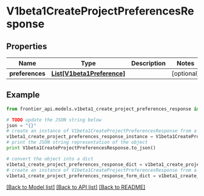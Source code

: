 # V1beta1CreateProjectPreferencesResponse


## Properties
Name | Type | Description | Notes
------------ | ------------- | ------------- | -------------
**preferences** | [**List[V1beta1Preference]**](V1beta1Preference.md) |  | [optional] 

## Example

```python
from frontier_api.models.v1beta1_create_project_preferences_response import V1beta1CreateProjectPreferencesResponse

# TODO update the JSON string below
json = "{}"
# create an instance of V1beta1CreateProjectPreferencesResponse from a JSON string
v1beta1_create_project_preferences_response_instance = V1beta1CreateProjectPreferencesResponse.from_json(json)
# print the JSON string representation of the object
print V1beta1CreateProjectPreferencesResponse.to_json()

# convert the object into a dict
v1beta1_create_project_preferences_response_dict = v1beta1_create_project_preferences_response_instance.to_dict()
# create an instance of V1beta1CreateProjectPreferencesResponse from a dict
v1beta1_create_project_preferences_response_form_dict = v1beta1_create_project_preferences_response.from_dict(v1beta1_create_project_preferences_response_dict)
```
[[Back to Model list]](../README.md#documentation-for-models) [[Back to API list]](../README.md#documentation-for-api-endpoints) [[Back to README]](../README.md)


